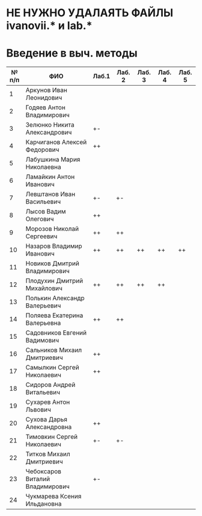 # НЕ НУЖНО УДАЛАЯТЬ ФАЙЛЫ ivanovii.* и lab.*

# Введение в выч. методы

| № п/п | ФИО | Лаб.1 | Лаб. 2 | Лаб. 3 | Лаб. 4 | Лаб. 5 |
| --- | --- | --- | --- | --- | --- | --- |
| 1 | Аркунов Иван Леонидович |
| 2 |  Годяев Антон Владимирович
| 3 |  Зелюнко Никита Александрович | +- |
| 4 |  Карчиганов Алексей Федорович | ++ |
| 5 |  Лабушкина Мария Николаевна
| 6 |  Ламайкин Антон Иванович
| 7 |  Левштанов Иван Васильевич | +- | +- |
| 8 |  Лысов Вадим Олегович | ++ |
| 9 |  Морозов Николай Сергеевич | ++ | ++ |
| 10 |  Назаров Владимир Иванович   | ++ | ++ | ++ | ++ | ++ |
| 11 |  Новиков Дмитрий Владимирович
| 12 |  Плодухин Дмитрий Михайлович  | ++ | ++ | ++ | ++ |
| 13 |  Полькин Александр Валерьевич
| 14 |  Поляева Екатерина Валерьевна | ++ | ++ |
| 15 |  Садовников Евгений Вадимович
| 16 |  Сальников Михаил Дмитриевич   | ++ |
| 17 |  Самылкин Сергей Николаевич | ++ |
| 18 |  Сидоров Андрей Витальевич
| 19 |  Сухарев Антон Львович
| 20 |  Сухова Дарья Александровна | ++ |
| 21 |  Тимовкин Сергей Николаевич | +- | +- |
| 22 |  Титков Михаил Дмитриевич
| 23 |  Чебоксаров Виталий Владимирович | +-
| 24 |  Чукмарева Ксения Ильдановна
